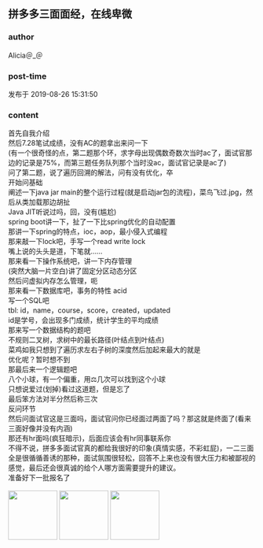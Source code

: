 ## 拼多多三面面经，在线卑微
### author 
Alicia＠_＠
### post-time 

发布于  2019-08-26 15:31:50
### content 
<div class="post-topic-des nc-post-content">
 首先自我介绍
 <br/>
 然后7.28笔试成绩，没有AC的题拿出来问一下
 <br/>
 (有一个很奇怪的点，第二题那个环，求字母出现偶数奇数次当时ac了，面试官那边的记录是75%，而第三题任务队列那个当时没ac，面试官记录是ac了)
 <br/>
 问了第二题，说了遍历回溯的解法，问有没有优化，卒
 <br/>
 开始问基础
 <br/>
 阐述一下java jar main的整个运行过程(就是启动jar包的流程)，菜鸟飞过.jpg，然后从类加载那边胡扯
 <br/>
 Java JIT听说过吗，回，没有(尴尬)
 <br/>
 spring boot讲一下，扯了一下比spring优化的自动配置
 <br/>
 那讲一下spring的特点，ioc，aop，最小侵入式编程
 <br/>
 那来敲一下lock吧，手写一个read write lock
 <br/>
 嘴上说的头头是道，下笔就……
 <br/>
 那来看一下操作系统吧，讲一下内存管理
 <br/>
 (突然大脑一片空白)讲了固定分区动态分区
 <br/>
 然后问虚拟内存怎么管理，呃
 <br/>
 那来看一下数据库吧，事务的特性 acid
 <br/>
 写一个SQL吧
 <br/>
 tbl: id，name，course，score，created，updated
 <br/>
 id是学号，会出现多门成绩，统计学生的平均成绩
 <br/>
 那来写一个数据结构的题吧
 <br/>
 不规则二叉树，求树中的最长路径(叶结点到叶结点)
 <br/>
 菜鸡如我只想到了遍历求左右子树的深度然后加起来最大的就是
 <br/>
 优化呢？暂时想不到
 <br/>
 那最后来一个逻辑题吧
 <br/>
 八个小球，有一个偏重，用⚖️几次可以找到这个小球
 <br/>
 只想说爱过(划掉)看过这道题，但是忘了
 <br/>
 最后笨方法对半分然后称三次
 <br/>
 反问环节
 <br/>
 然后问面试官这是三面吗，面试官问你已经面过两面了吗？那这就是终面了(看来三面好像并没有内涵)
 <br/>
 那还有hr面吗(疯狂暗示)，后面应该会有hr同事联系你
 <br/>
 不得不说，拼多多面试官真的都给我很好的印象(真情实感，不彩虹屁)，一二三面全是很循循善诱的那种，面试氛围很轻松，回答不上来也没有很大压力和被鄙视的感觉，最后还会很真诚的给个人哪方面需要提升的建议。
 <br/>
 准备好下一批报名了
 <br/>
 <br/>
 <img data-card-emoji="[来个offer]" height="100px" src="https://uploadfiles.nowcoder.com/images/20191018/63_1571399293050_586E508F161F26CE94633729AC56C602" width="100px"/>
 <img data-card-emoji="[来个offer]" height="100px" src="https://uploadfiles.nowcoder.com/images/20191018/63_1571399293050_586E508F161F26CE94633729AC56C602" width="100px"/>
 <img data-card-emoji="[来个offer]" height="100px" src="https://uploadfiles.nowcoder.com/images/20191018/63_1571399293050_586E508F161F26CE94633729AC56C602" width="100px"/>
</div>
